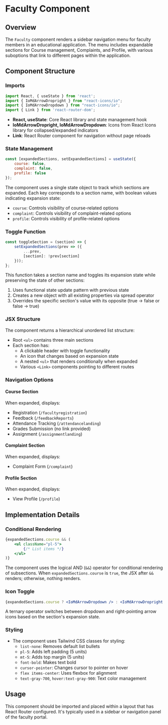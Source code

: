 # Faculty Component 

## Overview
The `Faculty` component renders a sidebar navigation menu for faculty members in an educational application. The menu includes expandable sections for Course management, Complaints, and Profile, with various suboptions that link to different pages within the application.

## Component Structure

### Imports
```jsx
import React, { useState } from 'react';
import { IoMdArrowDropright } from "react-icons/io";
import { IoMdArrowDropdown } from "react-icons/io";
import { Link } from 'react-router-dom';
```

- **React, useState**: Core React library and state management hook
- **IoMdArrowDropright, IoMdArrowDropdown**: Icons from React Icons library for collapsed/expanded indicators
- **Link**: React Router component for navigation without page reloads

### State Management
```jsx
const [expandedSections, setExpandedSections] = useState({
    course: false,
    complaint: false,
    profile: false
});
```

The component uses a single state object to track which sections are expanded. Each key corresponds to a section name, with boolean values indicating expansion state:
- `course`: Controls visibility of course-related options
- `complaint`: Controls visibility of complaint-related options
- `profile`: Controls visibility of profile-related options

### Toggle Function
```jsx
const toggleSection = (section) => {
    setExpandedSections(prev => ({
        ...prev,
        [section]: !prev[section]
    }));
};
```

This function takes a section name and toggles its expansion state while preserving the state of other sections:
1. Uses functional state update pattern with previous state
2. Creates a new object with all existing properties via spread operator
3. Overrides the specific section's value with its opposite (true → false or false → true)

### JSX Structure
The component returns a hierarchical unordered list structure:
- Root `<ul>` contains three main sections
- Each section has:
  - A clickable header with toggle functionality
  - An icon that changes based on expansion state
  - A nested `<ul>` that renders conditionally when expanded
  - Various `<Link>` components pointing to different routes

### Navigation Options

#### Course Section
When expanded, displays:
- Registration (`/facultyregistration`)
- Feedback (`/feedbackReports`)
- Attendance Tracking (`/attendancelanding`)
- Grades Submission (no link provided)
- Assignment (`/assignmentlanding`)

#### Complaint Section
When expanded, displays:
- Complaint Form (`/complaint`)

#### Profile Section
When expanded, displays:
- View Profile (`/profile`)

## Implementation Details

### Conditional Rendering
```jsx
{expandedSections.course && (
    <ul className="pl-5">
        {/* List items */}
    </ul>
)}
```

The component uses the logical AND (`&&`) operator for conditional rendering of subsections. When `expandedSections.course` is `true`, the JSX after `&&` renders; otherwise, nothing renders.

### Icon Toggle
```jsx
{expandedSections.course ? <IoMdArrowDropdown /> : <IoMdArrowDropright />}
```

A ternary operator switches between dropdown and right-pointing arrow icons based on the section's expansion state.

### Styling
- The component uses Tailwind CSS classes for styling:
  - `list-none`: Removes default list bullets
  - `pl-5`: Adds left padding (5 units)
  - `mt-5`: Adds top margin (5 units)
  - `font-bold`: Makes text bold
  - `cursor-pointer`: Changes cursor to pointer on hover
  - `flex items-center`: Uses flexbox for alignment
  - `text-gray-700`, `hover:text-gray-900`: Text color management

## Usage
This component should be imported and placed within a layout that has React Router configured. It's typically used in a sidebar or navigation panel of the faculty portal.

